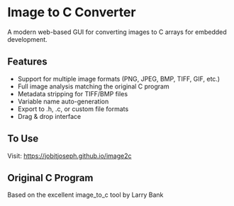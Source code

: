 # Image to C Converter

A modern web-based GUI for converting images to C arrays for embedded development.

## Features
- Support for multiple image formats (PNG, JPEG, BMP, TIFF, GIF, etc.)
- Full image analysis matching the original C program
- Metadata stripping for TIFF/BMP files
- Variable name auto-generation
- Export to .h, .c, or custom file formats
- Drag & drop interface

## To Use
Visit: https://jobitjoseph.github.io/image2c

## Original C Program
Based on the excellent image_to_c tool by Larry Bank
